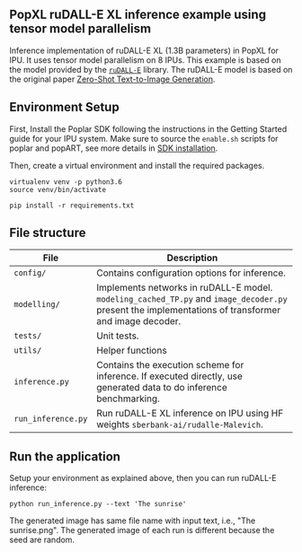 PopXL ruDALL-E XL inference example using tensor model parallelism
---

Inference implementation of ruDALL-E XL (1.3B parameters) in PopXL for IPU. It uses tensor model parallelism on 8 IPUs. This example is based on the model provided by the [`ruDALL-E`](https://github.com/ai-forever/ru-dalle) library. The ruDALL-E model is based on the original paper [Zero-Shot Text-to-Image Generation](https://arxiv.org/abs/2102.12092).

## Environment Setup

First, Install the Poplar SDK following the instructions in the Getting Started guide for your IPU system. Make sure to source the `enable.sh` scripts for poplar and popART, see more details in [SDK installation](https://docs.graphcore.ai/projects/ipu-pod-getting-started/en/latest/installation.html#sdk-installation).

Then, create a virtual environment and install the required packages.

```console
virtualenv venv -p python3.6
source venv/bin/activate

pip install -r requirements.txt
```

## File structure <a name="file_structure"></a>

| File | Description |
|--------------------------- | --------------------------------------------------------------------- |
| `config/` | Contains configuration options for inference. |
| `modelling/` | Implements networks in ruDALL-E model. `modeling_cached_TP.py` and `image_decoder.py` present the implementations of transformer and image decoder. |
| `tests/` | Unit tests. |
| `utils/` | Helper functions |
| `inference.py`| Contains the execution scheme for inference. If executed directly, use generated data to do inference benchmarking. |
| `run_inference.py` | Run ruDALL-E XL inference on IPU using HF weights `sberbank-ai/rudalle-Malevich`. |

## Run the application

Setup your environment as explained above, then you can run ruDALL-E inference:

```console
python run_inference.py --text 'The sunrise'
```

The generated image has same file name with input text, i.e., "The sunrise.png". The generated image of each run is different because the seed are random.
